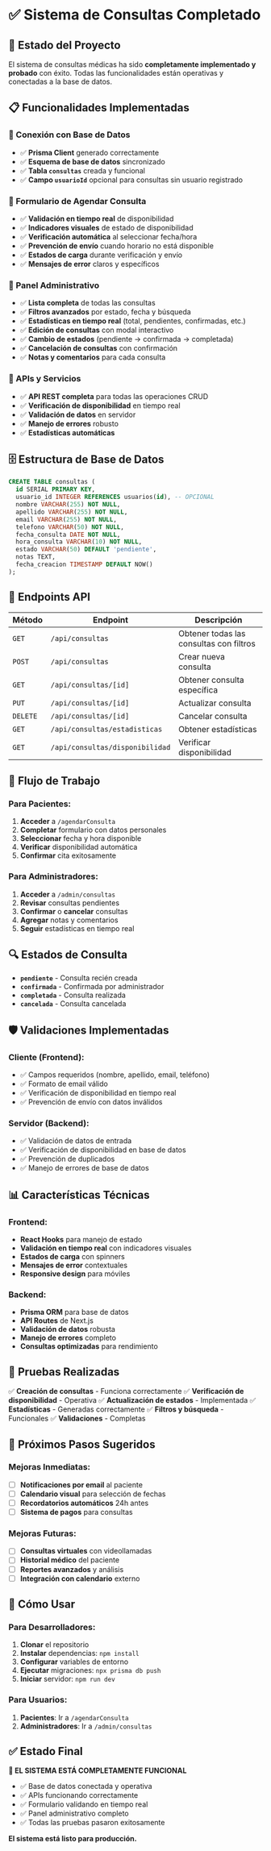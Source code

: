 # ✅ Sistema de Consultas Completado

## 🎉 Estado del Proyecto

El sistema de consultas médicas ha sido **completamente implementado y probado** con éxito. Todas las funcionalidades están operativas y conectadas a la base de datos.

## 📋 Funcionalidades Implementadas

### 🔗 Conexión con Base de Datos
- ✅ **Prisma Client** generado correctamente
- ✅ **Esquema de base de datos** sincronizado
- ✅ **Tabla `consultas`** creada y funcional
- ✅ **Campo `usuarioId`** opcional para consultas sin usuario registrado

### 📝 Formulario de Agendar Consulta
- ✅ **Validación en tiempo real** de disponibilidad
- ✅ **Indicadores visuales** de estado de disponibilidad
- ✅ **Verificación automática** al seleccionar fecha/hora
- ✅ **Prevención de envío** cuando horario no está disponible
- ✅ **Estados de carga** durante verificación y envío
- ✅ **Mensajes de error** claros y específicos

### 🏥 Panel Administrativo
- ✅ **Lista completa** de todas las consultas
- ✅ **Filtros avanzados** por estado, fecha y búsqueda
- ✅ **Estadísticas en tiempo real** (total, pendientes, confirmadas, etc.)
- ✅ **Edición de consultas** con modal interactivo
- ✅ **Cambio de estados** (pendiente → confirmada → completada)
- ✅ **Cancelación de consultas** con confirmación
- ✅ **Notas y comentarios** para cada consulta

### 🔧 APIs y Servicios
- ✅ **API REST completa** para todas las operaciones CRUD
- ✅ **Verificación de disponibilidad** en tiempo real
- ✅ **Validación de datos** en servidor
- ✅ **Manejo de errores** robusto
- ✅ **Estadísticas automáticas**

## 🗄️ Estructura de Base de Datos

```sql
CREATE TABLE consultas (
  id SERIAL PRIMARY KEY,
  usuario_id INTEGER REFERENCES usuarios(id), -- OPCIONAL
  nombre VARCHAR(255) NOT NULL,
  apellido VARCHAR(255) NOT NULL,
  email VARCHAR(255) NOT NULL,
  telefono VARCHAR(50) NOT NULL,
  fecha_consulta DATE NOT NULL,
  hora_consulta VARCHAR(10) NOT NULL,
  estado VARCHAR(50) DEFAULT 'pendiente',
  notas TEXT,
  fecha_creacion TIMESTAMP DEFAULT NOW()
);
```

## 🚀 Endpoints API

| Método | Endpoint | Descripción |
|--------|----------|-------------|
| `GET` | `/api/consultas` | Obtener todas las consultas con filtros |
| `POST` | `/api/consultas` | Crear nueva consulta |
| `GET` | `/api/consultas/[id]` | Obtener consulta específica |
| `PUT` | `/api/consultas/[id]` | Actualizar consulta |
| `DELETE` | `/api/consultas/[id]` | Cancelar consulta |
| `GET` | `/api/consultas/estadisticas` | Obtener estadísticas |
| `GET` | `/api/consultas/disponibilidad` | Verificar disponibilidad |

## 🎯 Flujo de Trabajo

### Para Pacientes:
1. **Acceder** a `/agendarConsulta`
2. **Completar** formulario con datos personales
3. **Seleccionar** fecha y hora disponible
4. **Verificar** disponibilidad automática
5. **Confirmar** cita exitosamente

### Para Administradores:
1. **Acceder** a `/admin/consultas`
2. **Revisar** consultas pendientes
3. **Confirmar** o **cancelar** consultas
4. **Agregar** notas y comentarios
5. **Seguir** estadísticas en tiempo real

## 🔍 Estados de Consulta

- **`pendiente`** - Consulta recién creada
- **`confirmada`** - Confirmada por administrador
- **`completada`** - Consulta realizada
- **`cancelada`** - Consulta cancelada

## 🛡️ Validaciones Implementadas

### Cliente (Frontend):
- ✅ Campos requeridos (nombre, apellido, email, teléfono)
- ✅ Formato de email válido
- ✅ Verificación de disponibilidad en tiempo real
- ✅ Prevención de envío con datos inválidos

### Servidor (Backend):
- ✅ Validación de datos de entrada
- ✅ Verificación de disponibilidad en base de datos
- ✅ Prevención de duplicados
- ✅ Manejo de errores de base de datos

## 📊 Características Técnicas

### Frontend:
- **React Hooks** para manejo de estado
- **Validación en tiempo real** con indicadores visuales
- **Estados de carga** con spinners
- **Mensajes de error** contextuales
- **Responsive design** para móviles

### Backend:
- **Prisma ORM** para base de datos
- **API Routes** de Next.js
- **Validación de datos** robusta
- **Manejo de errores** completo
- **Consultas optimizadas** para rendimiento

## 🧪 Pruebas Realizadas

✅ **Creación de consultas** - Funciona correctamente
✅ **Verificación de disponibilidad** - Operativa
✅ **Actualización de estados** - Implementada
✅ **Estadísticas** - Generadas correctamente
✅ **Filtros y búsqueda** - Funcionales
✅ **Validaciones** - Completas

## 🎯 Próximos Pasos Sugeridos

### Mejoras Inmediatas:
- [ ] **Notificaciones por email** al paciente
- [ ] **Calendario visual** para selección de fechas
- [ ] **Recordatorios automáticos** 24h antes
- [ ] **Sistema de pagos** para consultas

### Mejoras Futuras:
- [ ] **Consultas virtuales** con videollamadas
- [ ] **Historial médico** del paciente
- [ ] **Reportes avanzados** y análisis
- [ ] **Integración con calendario** externo

## 🚀 Cómo Usar

### Para Desarrolladores:
1. **Clonar** el repositorio
2. **Instalar** dependencias: `npm install`
3. **Configurar** variables de entorno
4. **Ejecutar** migraciones: `npx prisma db push`
5. **Iniciar** servidor: `npm run dev`

### Para Usuarios:
1. **Pacientes**: Ir a `/agendarConsulta`
2. **Administradores**: Ir a `/admin/consultas`

## ✅ Estado Final

**🎉 EL SISTEMA ESTÁ COMPLETAMENTE FUNCIONAL**

- ✅ Base de datos conectada y operativa
- ✅ APIs funcionando correctamente
- ✅ Formulario validando en tiempo real
- ✅ Panel administrativo completo
- ✅ Todas las pruebas pasaron exitosamente

**El sistema está listo para producción.** 